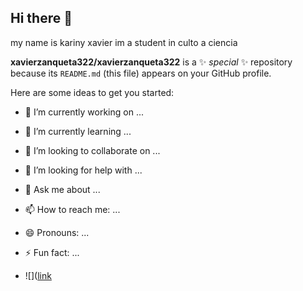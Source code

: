 ## Hi there 👋
my name is kariny xavier im a student in culto a ciencia 

**xavierzanqueta322/xavierzanqueta322** is a ✨ _special_ ✨ repository because its `README.md` (this file) appears on your GitHub profile.

Here are some ideas to get you started:

- 🔭 I’m currently working on ...
- 🌱 I’m currently learning ...
- 👯 I’m looking to collaborate on ...
- 🤔 I’m looking for help with ...
- 💬 Ask me about ...
- 📫 How to reach me: ...
- 😄 Pronouns: ...
- ⚡ Fun fact: ...

- ![]([link](https://rollingstone.com.br/media/_versions/stranger-things-4-temporada-netflix-foto-divulgacao_widelg.jpg)
 
